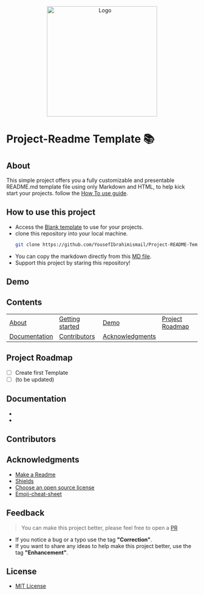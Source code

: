 <!-- Intro-->

<!--
* Thanks for reviewing my Project-README-Template! 
* 
* Read the comments for an easy step by step guide. Enjoy!
-->

<!-- Shields Section--> <!-- Optional -->

<!-- 
* Insert project shields and badges through this link https://shields.io/
* 
*
-->

<!-- Logo Section  --> <!-- Required -->

<!--
* Insert an image URL in the <img> "src" attribute bellow. (line )
* 
* Insert your github profile URL in the <a> "href" attribute bellow (line )
-->

<div align="center">
    <a href="https://github.com/YousefIbrahimismail" target="_blank">
        <img src="https://user-images.githubusercontent.com/59213365/197888886-4de4b57c-e537-4a1d-94a0-937a4d1a136a.png" 
        alt="Logo" width="290" height="290">
    </a>
</div>

# Project-Readme Template 📚 <a id="project_header"></a> <!-- Required -->
<!-- Project title -->
## About <a id="about_header"></a> <!-- Required -->
<!-- 
* information about the project 
* 
* keep it short and sweet
-->
This simple project offers you a fully customizable and presentable README.md template file using only Markdown and HTML, to help kick start your projects. follow the [How To use guide](#how-to-use-this-project).
## How to use this project<a id="getStarted_header"></a><!-- Required -->
<!-- 
* Here you may add information about how 
* 
* and why to use this project.
-->

- Access the [Blank template](./Templates/_blank-README.md) to use for your projects. 
- clone this repository into your local machine.
    ```bash
    git clone https://github.com/YousefIbrahimismail/Project-README-Template.git
    ```
- You can copy the markdown directly from this [MD file](./Templates/markdown-only.md).
- Support this project by staring this repository!
## Demo <a id="demo_header"></a><!-- Required -->
<!-- 
* You can add a demo here GH supports images/ GIFs/videos 
* 
* It's recommended to use GIFs as they are more dynamic
-->
## Contents <!-- Optional -->
<!-- 
* This section is optional, yet having a contents table 
* helps keeping your README readable and more professional.
* 
* If you are not familiar with HTML, no worries we all been there :) 
* Review learning resources to create anchor links. 
-->
<dev align="center">
<table align="center">
        <tr>
            <td><a href="#about_header">About</a></td>        
            <td><a href="#getStarted_header">Getting started</td>
            <td><a href="#demo_header">Demo</a></td>
            <td><a href="#roadmap_header">Project Roadmap</a></td>
        </tr>
        <tr>
            <td><a href="#docs_header">Documentation</a></td>
            <td><a href="#contributors_Header">Contributors</a></td>
            <td><a href="#"Acknowledgments>Acknowledgments</a></td>
            <td><a href="#"></a></td>
        </tr>
</table>
</dev>

## Project Roadmap <!-- Optional --> <!-- add learning_Rs-->
<!-- 
* Add this section in case the project has different phases
* 
* Under production or will be updated.
-->
<a id="roadmap_header"></a>
- [ ] Create first Template 
- [ ] (to be updated)

## Documentation <a id="docs_header"></a> <!-- Optional -->
<!-- 
* You may add any documentation or Wikis here
* 
* 
-->
-
-
## Contributors <a id="contributors_Header"></a> <!-- Required -->
<!-- 
* Without contribution we wouldn't have open source. 
* 
* Generate github contributors Image here https://contrib.rocks/preview?repo=angular%2Fangular-ja
-->

## Acknowledgments <a id="acknowledgments_header"></a> <!-- Optional -->
<!-- 
* Credit where it's do 
* 
* Feel free to share your inspiration sources, Stackoverflow questions, github repos, tools etc.
-->

- [Make a Readme](https://www.makeareadme.com/)
- [Shields](https://shields.io/)
- [Choose an open source license](https://choosealicense.com/)
- [Emoji-cheat-sheet](https://github.com/ikatyang/emoji-cheat-sheet/blob/master/README.md#flags)
## Feedback <a id="feedback_header"></a> <!-- Required -->
<!-- 
* You can add contacts information like your email and social media account 
* 
* Also it's common to add some PR guidance.
-->

> You can make this project better, please  feel free to open a [PR](https://github.com/YousefIbrahimismail/Project-README-Template/pulls) 
- If you notice a bug or a typo use the tag **"Correction"**.
- If you want to share any ideas to help make this project better, use the tag **"Enhancement"**.

## License <a id="license_header"></a> <!-- Optional -->
<!-- 
* Here you can add project license for copyrights and distribution 
* 
* check this website for an easy reference https://choosealicense.com/)
-->
- [MIT License](./LICENSE.txt)